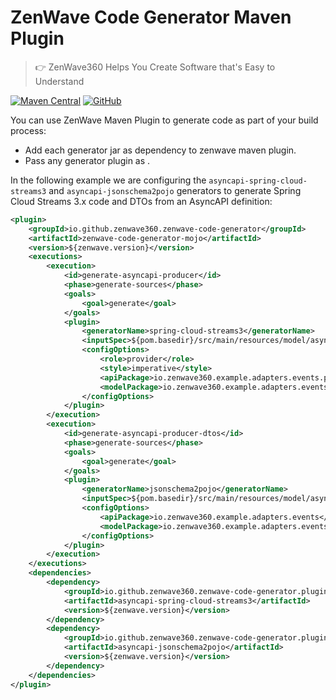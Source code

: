 # ZenWave Code Generator Maven Plugin
> 👉 ZenWave360 Helps You Create Software that's Easy to Understand

[![Maven Central](https://img.shields.io/maven-central/v/io.github.zenwave360.zenwave-code-generator/zenwave-code-generator.svg?label=Maven%20Central&logo=apachemaven)](https://search.maven.org/artifact/io.github.zenwave360.zenwave-code-generator/zenwave-code-generator)
[![GitHub](https://img.shields.io/github/license/ZenWave360/zenwave-code-generator)](https://github.com/ZenWave360/zenwave-code-generator/blob/main/LICENSE)

You can use ZenWave Maven Plugin to generate code as part of your build process:

- Add each generator jar as dependency to zenwave maven plugin.
- Pass any generator plugin as <configOptions>.

In the following example we are configuring the `asyncapi-spring-cloud-streams3` and `asyncapi-jsonschema2pojo` generators to generate Spring Cloud Streams 3.x code and DTOs from an AsyncAPI definition:

```xml
<plugin>
    <groupId>io.github.zenwave360.zenwave-code-generator</groupId>
    <artifactId>zenwave-code-generator-mojo</artifactId>
    <version>${zenwave.version}</version>
    <executions>
        <execution>
            <id>generate-asyncapi-producer</id>
            <phase>generate-sources</phase>
            <goals>
                <goal>generate</goal>
            </goals>
            <plugin>
                <generatorName>spring-cloud-streams3</generatorName>
                <inputSpec>${pom.basedir}/src/main/resources/model/asyncapi.yml</inputSpec>
                <configOptions>
                    <role>provider</role>
                    <style>imperative</style>
                    <apiPackage>io.zenwave360.example.adapters.events.producer</apiPackage>
                    <modelPackage>io.zenwave360.example.adapters.events.model</modelPackage>
                </configOptions>
            </plugin>
        </execution>
        <execution>
            <id>generate-asyncapi-producer-dtos</id>
            <phase>generate-sources</phase>
            <goals>
                <goal>generate</goal>
            </goals>
            <plugin>
                <generatorName>jsonschema2pojo</generatorName>
                <inputSpec>${pom.basedir}/src/main/resources/model/asyncapi.yml</inputSpec>
                <configOptions>
                    <apiPackage>io.zenwave360.example.adapters.events</apiPackage>
                    <modelPackage>io.zenwave360.example.adapters.events.model</modelPackage>
                </configOptions>
            </plugin>
        </execution>
    </executions>
    <dependencies>
        <dependency>
            <groupId>io.github.zenwave360.zenwave-code-generator.plugins</groupId>
            <artifactId>asyncapi-spring-cloud-streams3</artifactId>
            <version>${zenwave.version}</version>
        </dependency>
        <dependency>
            <groupId>io.github.zenwave360.zenwave-code-generator.plugins</groupId>
            <artifactId>asyncapi-jsonschema2pojo</artifactId>
            <version>${zenwave.version}</version>
        </dependency>
    </dependencies>
</plugin>
```

